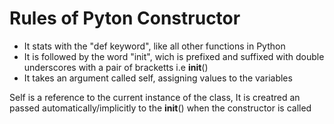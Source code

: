 # Rules of Pyton Constructor

- It stats with the "def keyword", like all other functions in Python
- It is followed by the word "init", wich is prefixed and suffixed with double underscores with a pair of bracketts i.e __init__()
- It takes an argument called self, assigning values to the variables

Self is a reference to the current instance of the class, It is creatred an passed automatically/implicitly to the __init__() when the constructor is called
